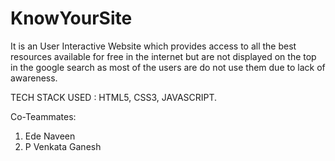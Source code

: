 # KnowYourSite
It is an User Interactive Website which provides access to all the best resources available for free in the internet but are not displayed on the top in the google search as most of the users are do not use them due to lack of awareness.

TECH STACK USED : HTML5, CSS3, JAVASCRIPT.

Co-Teammates:
1. Ede Naveen
2. P Venkata Ganesh
